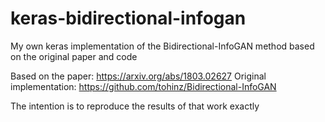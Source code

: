 # keras-bidirectional-infogan
My own keras implementation of the Bidirectional-InfoGAN method based on the original paper and code

Based on the paper: https://arxiv.org/abs/1803.02627
Original implementation: https://github.com/tohinz/Bidirectional-InfoGAN

The intention is to reproduce the results of that work exactly
